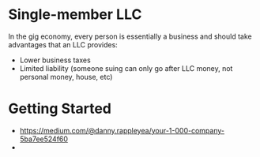 # Single-member LLC
In the gig economy, every person is essentially a business and should take advantages that an LLC provides:
* Lower business taxes
* Limited liability (someone suing can only go after LLC money, not personal money, house, etc)

# Getting Started
* https://medium.com/@danny.rappleyea/your-1-000-company-5ba7ee524f60
* 
